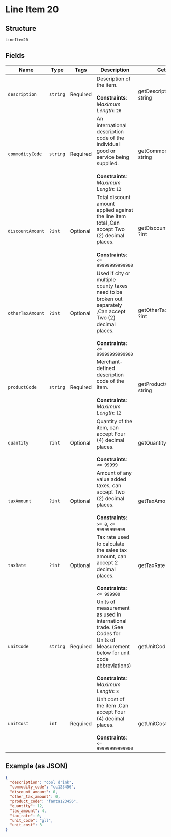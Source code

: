 
# Line Item 20

## Structure

`LineItem20`

## Fields

| Name | Type | Tags | Description | Getter | Setter |
|  --- | --- | --- | --- | --- | --- |
| `description` | `string` | Required | Description of the item.<br><br>**Constraints**: *Maximum Length*: `26` | getDescription(): string | setDescription(string description): void |
| `commodityCode` | `string` | Required | An international description code of the individual good or service being supplied.<br><br>**Constraints**: *Maximum Length*: `12` | getCommodityCode(): string | setCommodityCode(string commodityCode): void |
| `discountAmount` | `?int` | Optional | Total discount amount applied against the line item total ,Can accept Two (2) decimal places.<br><br>**Constraints**: `<= 99999999999900` | getDiscountAmount(): ?int | setDiscountAmount(?int discountAmount): void |
| `otherTaxAmount` | `?int` | Optional | Used if city or multiple county taxes need to be broken out separately ,Can accept Two (2) decimal places.<br><br>**Constraints**: `<= 99999999999900` | getOtherTaxAmount(): ?int | setOtherTaxAmount(?int otherTaxAmount): void |
| `productCode` | `string` | Required | Merchant-defined description code of the item.<br><br>**Constraints**: *Maximum Length*: `12` | getProductCode(): string | setProductCode(string productCode): void |
| `quantity` | `?int` | Optional | Quantity of the item, can accept Four (4) decimal places.<br><br>**Constraints**: `<= 99999` | getQuantity(): ?int | setQuantity(?int quantity): void |
| `taxAmount` | `?int` | Optional | Amount of any value added taxes, can accept Two (2) decimal places.<br><br>**Constraints**: `>= 0`, `<= 99999999999` | getTaxAmount(): ?int | setTaxAmount(?int taxAmount): void |
| `taxRate` | `?int` | Optional | Tax rate used to calculate the sales tax amount, can accept 2 decimal places.<br><br>**Constraints**: `<= 999900` | getTaxRate(): ?int | setTaxRate(?int taxRate): void |
| `unitCode` | `string` | Required | Units of measurement as used in international trade. (See Codes for Units of Measurement below for unit code abbreviations)<br><br>**Constraints**: *Maximum Length*: `3` | getUnitCode(): string | setUnitCode(string unitCode): void |
| `unitCost` | `int` | Required | Unit cost of the item ,Can accept Four (4) decimal places.<br><br>**Constraints**: `<= 99999999999900` | getUnitCost(): int | setUnitCost(int unitCost): void |

## Example (as JSON)

```json
{
  "description": "cool drink",
  "commodity_code": "cc123456",
  "discount_amount": 0,
  "other_tax_amount": 0,
  "product_code": "fanta123456",
  "quantity": 12,
  "tax_amount": 4,
  "tax_rate": 0,
  "unit_code": "gll",
  "unit_cost": 3
}
```

